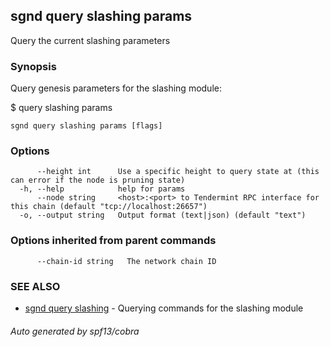 ## sgnd query slashing params

Query the current slashing parameters

### Synopsis

Query genesis parameters for the slashing module:

$ <appd> query slashing params

```
sgnd query slashing params [flags]
```

### Options

```
      --height int      Use a specific height to query state at (this can error if the node is pruning state)
  -h, --help            help for params
      --node string     <host>:<port> to Tendermint RPC interface for this chain (default "tcp://localhost:26657")
  -o, --output string   Output format (text|json) (default "text")
```

### Options inherited from parent commands

```
      --chain-id string   The network chain ID
```

### SEE ALSO

* [sgnd query slashing](sgnd_query_slashing.md)	 - Querying commands for the slashing module

###### Auto generated by spf13/cobra
